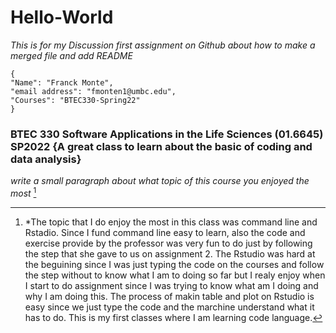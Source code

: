 # Hello-World
*This is for my Discussion first assignment on Github about how to make a merged file and add README*
```
{
"Name": "Franck Monte",
"email address": "fmonten1@umbc.edu",
"Courses": "BTEC330-Spring22"
}
```
### BTEC 330 Software Applications in the Life Sciences (01.6645) SP2022 {A great class to learn about the basic of coding and data analysis}
*write a small paragraph about what topic of this course you enjoyed the most* [^1]

[^1]: *The topic that I do enjoy the most in this class was command line and Rstadio. Since I fund command line easy to learn, also the code and exercise provide by the professor was very fun to do just by following the step that she gave to us on assignment 2. The Rstudio was hard at the beguining since I was just typing the code on the courses and follow the step without to know what I am to doing so far but I realy enjoy when I start to do assignment since I was trying to know what am I doing and why I am doing this. The process of makin table and plot on Rstudio is easy since we just type the code and the marchine understand what it has to do. This is my first classes where I am learning code language.
